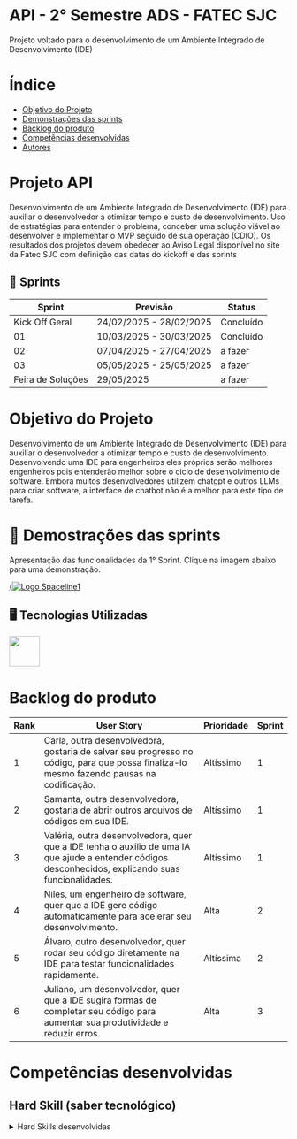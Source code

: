   # API - 2° Semestre ADS - FATEC SJC

  Projeto voltado para o desenvolvimento de um Ambiente Integrado de Desenvolvimento (IDE)

  # Índice
  * [Objetivo do Projeto](#objetivo-do-projeto)
  * [Demonstrações das sprints](#Demostrações-das-sprints)
  * [Backlog do produto](#Backlog-do-produto)
  * [Competências desenvolvidas](#competências-desenvolvidas)
  * [Autores](#autores)

  # Projeto API
  Desenvolvimento de um Ambiente Integrado de Desenvolvimento (IDE) para auxiliar o desenvolvedor a otimizar tempo e custo de desenvolvimento.
  Uso de estratégias para entender o problema, conceber uma solução viável ao desenvolver e implementar o MVP seguido de sua operação (CDIO). 
  Os resultados dos projetos devem obedecer ao Aviso Legal disponível no site da Fatec SJC com definição das datas do kickoff e das sprints

  ## :card_index: Sprints
  
  Sprint | Previsão | Status|
  |------|--------|------|
  |Kick Off Geral | 24/02/2025 - 28/02/2025 | Concluído |
  |01| 10/03/2025 - 30/03/2025 | Concluído |
  |02| 07/04/2025 - 27/04/2025 | a fazer |
  |03| 05/05/2025 - 25/05/2025 | a fazer |
  |Feira de Soluções|29/05/2025 |a fazer |


  # Objetivo do Projeto
  Desenvolvimento de um Ambiente Integrado de Desenvolvimento (IDE) para auxiliar o desenvolvedor a otimizar tempo e custo de desenvolvimento. Desenvolvendo uma IDE para engenheiros eles próprios serão melhores engenheiros pois entenderão melhor sobre o ciclo de desenvolvimento de software. Embora muitos desenvolvedores utilizem chatgpt e outros LLMs para criar software, a interface de chatbot não é a melhor para este tipo de tarefa.


# :vhs: Demostrações das sprints

Apresentação das funcionalidades da 1° Sprint.
Clique na imagem abaixo para uma demonstração.

[(![Logo Spaceline1](https://github.com/user-attachments/assets/0172c881-902b-4b82-b01a-fa3a1f033c75)](https://youtu.be/rZFVHzZK1eo)


## :desktop_computer: Tecnologias Utilizadas
<div align="left">
  <img src="https://skills-icons.vercel.app/api/icons?i=canva,css,figma,git,gh,intellij,java,jira,excel,ollama" height="55" />
</div>

###

# Backlog do produto

| Rank | User Story | Prioridade | Sprint |
|----|---------|----------|------|
| 1 | Carla, outra desenvolvedora, gostaria de salvar seu progresso no código, para que possa finaliza-lo mesmo fazendo pausas na codificação.  | Altíssimo | 1 |
| 2 | Samanta, outra desenvolvedora, gostaria de abrir outros arquivos de códigos em sua IDE.  | Altíssimo | 1 |
| 3 | Valéria, outra desenvolvedora, quer que a IDE tenha o auxilio de uma IA que ajude a entender códigos desconhecidos, explicando suas funcionalidades. | Altíssimo | 1 |
| 4 | Niles, um engenheiro de software, quer que a IDE gere código automaticamente para acelerar seu desenvolvimento. | Alta | 2 |
| 5 | Álvaro, outro desenvolvedor, quer rodar seu código diretamente na IDE para testar funcionalidades rapidamente.  | Altíssima | 2 |
| 6 | Juliano, um desenvolvedor, quer que a IDE sugira formas de completar seu código para aumentar sua produtividade e reduzir erros.| Alta | 3 |




  </details>

  # Competências desenvolvidas

## Hard Skill (saber tecnológico)
<details>
<summary>Hard Skills desenvolvidas</summary>
  
| Tecnologia/Metodologia | Classificação |
| ---------------------- | ------------- |
| GitHub | ★ ★ ★ ★ ★ ★ ★ ☆ ☆ ☆ |
| Gestão de Projetos | ★ ★ ★ ★ ★ ★ ☆ ☆ ☆ ☆ |
| Scrum Master | ★ ★ ★ ★ ★ ★ ★ ☆ ☆ ☆ |
| Prodct Owner | ★ ★ ★ ★ ★ ★ ★ ☆ ☆ ☆ |
| Markdown | ★ ★ ★ ★ ★ ★ ★ ☆ ☆ ☆ |
| Git Projects | ★ ★ ★ ★ ★ ★ ★ ☆ ☆ ☆ |
| Jira Software | ★ ★ ★ ★ ★ ★ ★ ☆ ☆ ☆ |

# :medal_sports: Docentes
| P¹ | m² |
| ---------------------- | ------------- |
| Professor Giuliano Bertoti | Professor Cláudio Lima |


  # Autores
|    Função     | Nome                                  |                                                                                                                                                      LinkedIn & GitHub                                                                                                                                                      |
| :-----------: | :------------------------------------ | :-------------------------------------------------------------------------------------------------------------------------------------------------------------------------------------------------------------------------------------------------------------------------------------------------------------------------: |
| Product Owner |   Rafaela da Silva Penafiel Diniz         |     [![GitHub Badge](https://img.shields.io/badge/GitHub-111217?style=flat-square&logo=github&logoColor=white)](https://github.com/rafaelapenafiel)              |
| Scrum Master  | Julia Roberta Ferreira Prianti |      [![GitHub Badge](https://img.shields.io/badge/GitHub-111217?style=flat-square&logo=github&logoColor=white)](https://github.com/juliaprianti06)     |
| Team Member   | Yasmin Cristina Padilha              |         [![GitHub Badge](https://img.shields.io/badge/GitHub-111217?style=flat-square&logo=github&logoColor=white)](https://github.com/yaspadilha)|
|  Team Member  | Letícia Gabriele de Oliveira Lopes                 |         [![GitHub Badge](https://img.shields.io/badge/GitHub-111217?style=flat-square&logo=github&logoColor=white)](https://github.com/Leti-10)        |
|  Team Member  | André de Lima Gonçalves       |           [![GitHub Badge](https://img.shields.io/badge/GitHub-111217?style=flat-square&logo=github&logoColor=white)](https://github.com/DevAndre9312)          |
|  Team Member  | Raul Germano Rosendo de Oliveira Duarte       |           [![GitHub Badge](https://img.shields.io/badge/GitHub-111217?style=flat-square&logo=github&logoColor=white)](https://github.com/Raul-Germano-Rosendo)          |
|  Team Member  | Gabriel Sarubi Motta Fereira       |           [![GitHub Badge](https://img.shields.io/badge/GitHub-111217?style=flat-square&logo=github&logoColor=white)](https://github.com/GabrielSarubi-7)          |
|  Team Member  | João Álvaro Oliveira Silva       |           [![GitHub Badge](https://img.shields.io/badge/GitHub-111217?style=flat-square&logo=github&logoColor=white)](https://github.com/JoaoAlv4ro)          |
